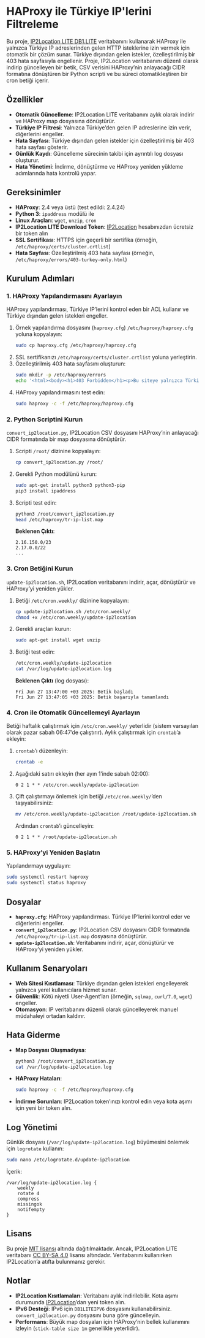 # HAProxy ile Türkiye IP'lerini Filtreleme

Bu proje, [IP2Location LITE DB1.LITE](https://lite.ip2location.com/) veritabanını kullanarak HAProxy ile yalnızca Türkiye IP adreslerinden gelen HTTP isteklerine izin vermek için otomatik bir çözüm sunar. Türkiye dışından gelen istekler, özelleştirilmiş bir 403 hata sayfasıyla engellenir. Proje, IP2Location veritabanını düzenli olarak indirip güncelleyen bir betik, CSV verisini HAProxy’nin anlayacağı CIDR formatına dönüştüren bir Python scripti ve bu süreci otomatikleştiren bir cron betiği içerir.

## Özellikler
- **Otomatik Güncelleme**: IP2Location LITE veritabanını aylık olarak indirir ve HAProxy map dosyasına dönüştürür.
- **Türkiye IP Filtresi**: Yalnızca Türkiye’den gelen IP adreslerine izin verir, diğerlerini engeller.
- **Hata Sayfası**: Türkiye dışından gelen istekler için özelleştirilmiş bir 403 hata sayfası gösterir.
- **Günlük Kaydı**: Güncelleme sürecinin takibi için ayrıntılı log dosyası oluşturur.
- **Hata Yönetimi**: İndirme, dönüştürme ve HAProxy yeniden yükleme adımlarında hata kontrolü yapar.

## Gereksinimler
- **HAProxy**: 2.4 veya üstü (test edildi: 2.4.24)
- **Python 3**: `ipaddress` modülü ile
- **Linux Araçları**: `wget`, `unzip`, `cron`
- **IP2Location LITE Download Token**: [IP2Location](https://lite.ip2location.com/) hesabınızdan ücretsiz bir token alın
- **SSL Sertifikası**: HTTPS için geçerli bir sertifika (örneğin, `/etc/haproxy/certs/cluster.crtlist`)
- **Hata Sayfası**: Özelleştirilmiş 403 hata sayfası (örneğin, `/etc/haproxy/errors/403-turkey-only.html`)

## Kurulum Adımları

### 1. HAProxy Yapılandırmasını Ayarlayın
HAProxy yapılandırması, Türkiye IP’lerini kontrol eden bir ACL kullanır ve Türkiye dışından gelen istekleri engeller.

1. Örnek yapılandırma dosyasını (`haproxy.cfg`) `/etc/haproxy/haproxy.cfg` yoluna kopyalayın:
   ```bash
   sudo cp haproxy.cfg /etc/haproxy/haproxy.cfg
   ```
2. SSL sertifikanızı `/etc/haproxy/certs/cluster.crtlist` yoluna yerleştirin.
3. Özelleştirilmiş 403 hata sayfasını oluşturun:
   ```bash
   sudo mkdir -p /etc/haproxy/errors
   echo '<html><body><h1>403 Forbidden</h1><p>Bu siteye yalnızca Türkiye\'den erişilebilir.</p></body></html>' | sudo tee /etc/haproxy/errors/403-turkey-only.html
   ```
4. HAProxy yapılandırmasını test edin:
   ```bash
   sudo haproxy -c -f /etc/haproxy/haproxy.cfg
   ```

### 2. Python Scriptini Kurun
`convert_ip2location.py`, IP2Location CSV dosyasını HAProxy’nin anlayacağı CIDR formatında bir map dosyasına dönüştürür.

1. Scripti `/root/` dizinine kopyalayın:
   ```bash
   cp convert_ip2location.py /root/
   ```
2. Gerekli Python modülünü kurun:
   ```bash
   sudo apt-get install python3 python3-pip
   pip3 install ipaddress
   ```
3. Scripti test edin:
   ```bash
   python3 /root/convert_ip2location.py
   head /etc/haproxy/tr-ip-list.map
   ```
   **Beklenen Çıktı**:
   ```
   2.16.150.0/23
   2.17.0.0/22
   ...
   ```

### 3. Cron Betiğini Kurun
`update-ip2location.sh`, IP2Location veritabanını indirir, açar, dönüştürür ve HAProxy’yi yeniden yükler.

1. Betiği `/etc/cron.weekly/` dizinine kopyalayın:
   ```bash
   cp update-ip2location.sh /etc/cron.weekly/
   chmod +x /etc/cron.weekly/update-ip2location
   ```
2. Gerekli araçları kurun:
   ```bash
   sudo apt-get install wget unzip
   ```
3. Betiği test edin:
   ```bash
   /etc/cron.weekly/update-ip2location
   cat /var/log/update-ip2location.log
   ```
   **Beklenen Çıktı** (log dosyası):
   ```
   Fri Jun 27 13:47:00 +03 2025: Betik başladı
   Fri Jun 27 13:47:05 +03 2025: Betik başarıyla tamamlandı
   ```

### 4. Cron ile Otomatik Güncellemeyi Ayarlayın
Betiği haftalık çalıştırmak için `/etc/cron.weekly/` yeterlidir (sistem varsayılan olarak pazar sabah 06:47’de çalıştırır). Aylık çalıştırmak için `crontab`’a ekleyin:

1. `crontab`’ı düzenleyin:
   ```bash
   crontab -e
   ```
2. Aşağıdaki satırı ekleyin (her ayın 1’inde sabah 02:00):
   ```
   0 2 1 * * /etc/cron.weekly/update-ip2location
   ```
3. Çift çalıştırmayı önlemek için betiği `/etc/cron.weekly/`’den taşıyabilirsiniz:
   ```bash
   mv /etc/cron.weekly/update-ip2location /root/update-ip2location.sh
   ```
   Ardından `crontab`’ı güncelleyin:
   ```
   0 2 1 * * /root/update-ip2location.sh
   ```

### 5. HAProxy’yi Yeniden Başlatın
Yapılandırmayı uygulayın:
```bash
sudo systemctl restart haproxy
sudo systemctl status haproxy
```

## Dosyalar
- **`haproxy.cfg`**: HAProxy yapılandırması. Türkiye IP’lerini kontrol eder ve diğerlerini engeller.
- **`convert_ip2location.py`**: IP2Location CSV dosyasını CIDR formatında `/etc/haproxy/tr-ip-list.map` dosyasına dönüştürür.
- **`update-ip2location.sh`**: Veritabanını indirir, açar, dönüştürür ve HAProxy’yi yeniden yükler.

## Kullanım Senaryoları
- **Web Sitesi Kısıtlaması**: Türkiye dışından gelen istekleri engelleyerek yalnızca yerel kullanıcılara hizmet sunar.
- **Güvenlik**: Kötü niyetli User-Agent’ları (örneğin, `sqlmap`, `curl/7.0`, `wget`) engeller.
- **Otomasyon**: IP veritabanını düzenli olarak güncelleyerek manuel müdahaleyi ortadan kaldırır.

## Hata Giderme
- **Map Dosyası Oluşmadıysa**:
  ```bash
  python3 /root/convert_ip2location.py
  cat /var/log/update-ip2location.log
  ```
- **HAProxy Hataları**:
  ```bash
  sudo haproxy -c -f /etc/haproxy/haproxy.cfg
  ```
- **İndirme Sorunları**: IP2Location token’ınızı kontrol edin veya kota aşımı için yeni bir token alın.

## Log Yönetimi
Günlük dosyası (`/var/log/update-ip2location.log`) büyümesini önlemek için `logrotate` kullanın:
```bash
sudo nano /etc/logrotate.d/update-ip2location
```
İçerik:
```
/var/log/update-ip2location.log {
    weekly
    rotate 4
    compress
    missingok
    notifempty
}
```

## Lisans
Bu proje [MIT lisansı](LICENSE) altında dağıtılmaktadır. Ancak, IP2Location LITE veritabanı [CC BY-SA 4.0](https://creativecommons.org/licenses/by-sa/4.0/) lisansı altındadır. Veritabanını kullanırken IP2Location’a atıfta bulunmanız gerekir.

## Notlar
- **IP2Location Kısıtlamaları**: Veritabanı aylık indirilebilir. Kota aşımı durumunda [IP2Location](https://lite.ip2location.com/)’dan yeni token alın.
- **IPv6 Desteği**: IPv6 için `DB1LITEIPV6` dosyasını kullanabilirsiniz. `convert_ip2location.py` dosyasını buna göre güncelleyin.
- **Performans**: Büyük map dosyaları için HAProxy’nin bellek kullanımını izleyin (`stick-table size 1m` genellikle yeterlidir).
